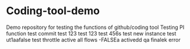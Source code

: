 # Coding-tool-demo
Demo repository for testing the functions of github/coding tool
Testing PI function
test
commit test 123
test
123
test
456s
test new instance
test ut1aafalse
test throttle active all flows -FALSEa
activedd
qa finalek
error
